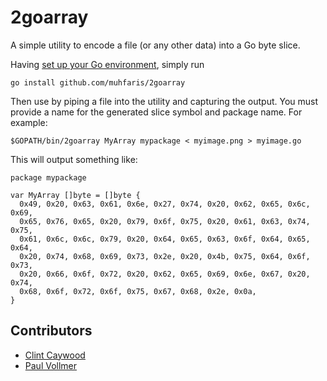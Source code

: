 # 2goarray

A simple utility to encode a file (or any other data) into a Go byte slice.

Having [set up your Go environment](http://golang.org/doc/install), simply run

    go install github.com/muhfaris/2goarray

Then use by piping a file into the utility and capturing the output. You must provide a name for the generated slice symbol and package name. For example:

    $GOPATH/bin/2goarray MyArray mypackage < myimage.png > myimage.go

This will output something like:

    package mypackage

    var MyArray []byte = []byte {
      0x49, 0x20, 0x63, 0x61, 0x6e, 0x27, 0x74, 0x20, 0x62, 0x65, 0x6c, 0x69,
      0x65, 0x76, 0x65, 0x20, 0x79, 0x6f, 0x75, 0x20, 0x61, 0x63, 0x74, 0x75,
      0x61, 0x6c, 0x6c, 0x79, 0x20, 0x64, 0x65, 0x63, 0x6f, 0x64, 0x65, 0x64,
      0x20, 0x74, 0x68, 0x69, 0x73, 0x2e, 0x20, 0x4b, 0x75, 0x64, 0x6f, 0x73,
      0x20, 0x66, 0x6f, 0x72, 0x20, 0x62, 0x65, 0x69, 0x6e, 0x67, 0x20, 0x74,
      0x68, 0x6f, 0x72, 0x6f, 0x75, 0x67, 0x68, 0x2e, 0x0a,
    }

## Contributors

- [Clint Caywood](https://github.com/cratonica)
- [Paul Vollmer](https://github.com/paulvollmer)

